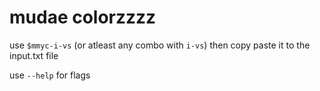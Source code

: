 # mudae colorzzzz

use `$mmyc-i-vs` (or atleast any combo with `i-vs`) then copy paste it to the input.txt file

use `--help` for flags 
